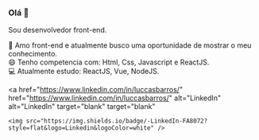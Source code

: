 ### Olá 👋
Sou desenvolvedor front-end.


🎯 Amo front-end e atualmente busco uma oportunidade de mostrar o meu conhecimento.
<br>
😄 Tenho competencia com: Html, Css, Javascript e ReactJS.
<br>
💻 Atualmente estudo: ReactJS, Vue, NodeJS.

<a
    href="https://www.linkedin.com/in/luccasbarros/" 	    href="https://www.linkedin.com/in/luccasbarros/" 
    alt="LinkedIn"	    alt="LinkedIn"
    target="blank"	    target="blank"
  >	
    <img src="https://img.shields.io/badge/-LinkedIn-FA8072?style=flat&logo=Linkedin&logoColor=white" />
  </a>
